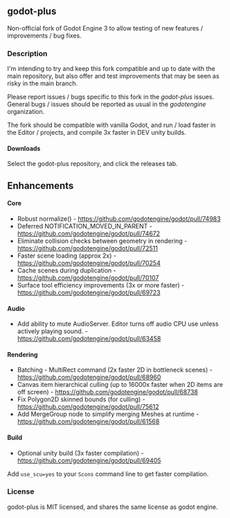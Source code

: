 ## godot-plus
Non-official fork of Godot Engine 3 to allow testing of new features / improvements / bug fixes.

### Description
I'm intending to try and keep this fork compatible and up to date with the main repository, but also offer and test improvements that may be seen as risky in the main branch.

Please report issues / bugs specific to this fork in the _godot-plus_ issues. General bugs / issues should be reported as usual in the _godotengine_ organization.

The fork should be compatible with vanilla Godot, and run / load faster in the Editor / projects, and compile 3x faster in DEV unity builds.

#### Downloads
Select the godot-plus repository, and click the releases tab.

## Enhancements

#### Core
* Robust normalize() - https://github.com/godotengine/godot/pull/74983
* Deferred NOTIFICATION_MOVED_IN_PARENT - https://github.com/godotengine/godot/pull/74672
* Eliminate collision checks between geometry in rendering - https://github.com/godotengine/godot/pull/72511
* Faster scene loading (approx 2x) - https://github.com/godotengine/godot/pull/70254
* Cache scenes during duplication - https://github.com/godotengine/godot/pull/70107
* Surface tool efficiency improvements (3x or more faster) - https://github.com/godotengine/godot/pull/69723

#### Audio
* Add ability to mute AudioServer. Editor turns off audio CPU use unless actively playing sound. - https://github.com/godotengine/godot/pull/63458

#### Rendering
* Batching - MultiRect command (2x faster 2D in bottleneck scenes) - https://github.com/godotengine/godot/pull/68960
* Canvas item hierarchical culling (up to 16000x faster when 2D items are off screen) - https://github.com/godotengine/godot/pull/68738
* Fix Polygon2D skinned bounds (for culling) - https://github.com/godotengine/godot/pull/75612
* Add MergeGroup node to simplify merging Meshes at runtime - https://github.com/godotengine/godot/pull/61568

#### Build
* Optional unity build (3x faster compilation) - https://github.com/godotengine/godot/pull/69405

Add `use_scu=yes` to your `Scons` command line to get faster compilation.

### License
godot-plus is MIT licensed, and shares the same license as godot engine.
